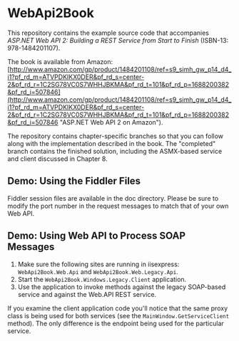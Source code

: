 WebApi2Book
===========

This repository contains the example source code that accompanies *ASP.NET Web API 2: Building a REST Service from Start to Finish* (ISBN-13: 978-1484201107).

The book is available from Amazon: [http://www.amazon.com/gp/product/1484201108/ref=s9_simh_gw_p14_d4_i1?pf_rd_m=ATVPDKIKX0DER&pf_rd_s=center-2&pf_rd_r=1C2SG78VC0S7WHHJBKMA&pf_rd_t=101&pf_rd_p=1688200382&pf_rd_i=507846](http://www.amazon.com/gp/product/1484201108/ref=s9_simh_gw_p14_d4_i1?pf_rd_m=ATVPDKIKX0DER&pf_rd_s=center-2&pf_rd_r=1C2SG78VC0S7WHHJBKMA&pf_rd_t=101&pf_rd_p=1688200382&pf_rd_i=507846 "ASP.NET Web API 2 on Amazon").

The repository contains chapter-specific branches so that you can follow along with the implementation described in the book. The "completed" branch contains the finished solution, including the ASMX-based service and client discussed in Chapter 8.

## Demo: Using the Fiddler Files ##
Fiddler session files are available in the doc directory. Please be sure to modify the port number in the request messages to match that of your own Web API.

## Demo: Using Web API to Process SOAP Messages ##
1. Make sure the following sites are running in iisexpress: `WebApi2Book.Web.Api` and `WebApi2Book.Web.Legacy.Api`.
2. Start the `WebApi2Book.Windows.Legacy.Client` application.
3. Use the application to invoke methods against the legacy SOAP-based service and against the Web.API REST service.

If you examine the client application code you'll notice that the same proxy class is being used for both services (see the `MainWindow.GetServiceClient` method). The only difference is the endpoint being used for the particular service.
